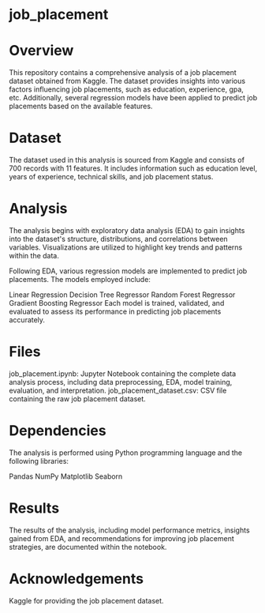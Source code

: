 # job_placement

# Overview
This repository contains a comprehensive analysis of a job placement dataset obtained from Kaggle. The dataset provides insights into various factors influencing job placements, such as education, experience, gpa, etc. Additionally, several regression models have been applied to predict job placements based on the available features.

# Dataset
The dataset used in this analysis is sourced from Kaggle and consists of 700 records with 11 features. It includes information such as education level, years of experience, technical skills, and job placement status.

# Analysis
The analysis begins with exploratory data analysis (EDA) to gain insights into the dataset's structure, distributions, and correlations between variables. Visualizations are utilized to highlight key trends and patterns within the data.

Following EDA, various regression models are implemented to predict job placements. The models employed include:

Linear Regression
Decision Tree Regressor
Random Forest Regressor
Gradient Boosting Regressor
Each model is trained, validated, and evaluated to assess its performance in predicting job placements accurately.

# Files
job_placement.ipynb: Jupyter Notebook containing the complete data analysis process, including data preprocessing, EDA, model training, evaluation, and interpretation.
job_placement_dataset.csv: CSV file containing the raw job placement dataset.

# Dependencies
The analysis is performed using Python programming language and the following libraries:

Pandas
NumPy
Matplotlib
Seaborn

# Results
The results of the analysis, including model performance metrics, insights gained from EDA, and recommendations for improving job placement strategies, are documented within the notebook.

# Acknowledgements
Kaggle for providing the job placement dataset.
